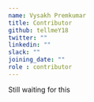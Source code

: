 ```yaml
---
name: Vysakh Premkumar
title: Contributor
github: tellmeY18
twitter: ""
linkedin: ""
slack: ""
joining_date: ""
role : contributor
---
```


Still waiting for this
